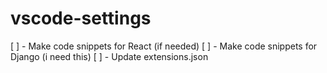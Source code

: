 # vscode-settings

[ ] - Make code snippets for React (if needed)
[ ] - Make code snippets for Django (i need this)
[ ] - Update extensions.json
